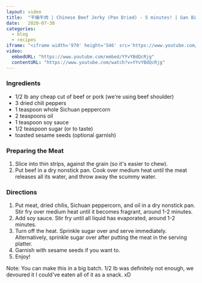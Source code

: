 ```yaml
---
layout: video
title:  "干煸牛肉 | Chinese Beef Jerky (Pan Dried) - 5 minutes! | Gan Bian Niu Rou"
date:   2020-07-30
categories:
  - blog
  - recipes
iframe: "<iframe width='970' height='546' src='https://www.youtube.com/embed/YYvYBdQcRjg' frameborder='0' allow='accelerometer; autoplay; encrypted-media; gyroscope; picture-in-picture' allowfullscreen></iframe>"
video:
  embedURL: "https://www.youtube.com/embed/YYvYBdQcRjg"
  contentURL: "https://www.youtube.com/watch?v=YYvYBdQcRjg"
---
```


### Ingredients

* 1/2 lb any cheap cut of beef or pork (we're using beef shoulder)
* 3 dried chili peppers
* 1 teaspoon whole Sichuan peppercorn
* 2 teaspoons oil
* 1 teaspoon soy sauce
* 1/2 teaspoon sugar (or to taste)
* toasted sesame seeds (optional garnish)

### Preparing the Meat
1. Slice into thin strips, against the grain (so it's easier to chew).
1. Put beef in a dry nonstick pan. Cook over medium heat until the meat releases all its water, and throw away the scummy water.

### Directions
1. Put meat, dried chilis, Sichuan peppercorn, and oil in a dry nonstick pan. Stir fry over medium heat until it becomes fragrant, around 1-2 minutes.
1. Add soy sauce. Stir fry until all liquid has evaporated, around 1-2 minutes.
1. Turn off the heat. Sprinkle sugar over and serve immediately. Alternatively, sprinkle sugar over after putting the meat in the serving platter.
1. Garnish with sesame seeds if you want to.
1. Enjoy!

Note: You can make this in a big batch. 1/2 lb was definitely not enough, we devoured it I could've eaten all of it as a snack. xD
